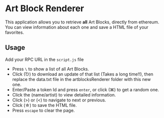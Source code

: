 # Art Block Renderer

This application allows you to retrieve **all** Art Blocks, directly from ethereum. You can view information about each one and save a HTML file of your favorites.

## Usage

Add your RPC URL in the `script.js` file

- Press `\` to show a list of all Art Blocks.
- Click (⎋) to download an update of that list (Takes a long time!!), then replace the data.txt file in the artblocksRenderer folder with this new one.
- Enter/Paste a token Id and press `enter`, or click (⌘) to get a random one.
- Click the (name/artist) to view detailed information.
- Click (>) or (<) to navigate to next or previous.
- Click (☆) to save the HTML file.
- Press `escape` to clear the page.

